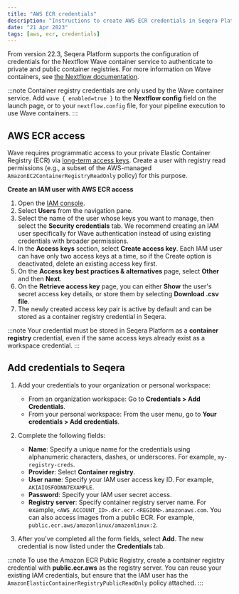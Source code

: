 ```yaml
---
title: "AWS ECR credentials"
description: "Instructions to create AWS ECR credentials in Seqera Platform."
date: "21 Apr 2023"
tags: [aws, ecr, credentials]
---
```


From version 22.3, Seqera Platform supports the configuration of credentials for the Nextflow Wave container service to authenticate to private and public container registries. For more information on Wave containers, see [the Nextflow documentation](https://www.nextflow.io/docs/latest/wave.html).

:::note
Container registry credentials are only used by the Wave container service. Add `wave { enabled=true }` to the **Nextflow config** field on the launch page, or to your `nextflow.config` file, for your pipeline execution to use Wave containers.
:::

## AWS ECR access

Wave requires programmatic access to your private Elastic Container Registry (ECR) via [long-term access keys](https://docs.aws.amazon.com/general/latest/gr/aws-sec-cred-types.html#create-long-term-access-keys). Create a user with registry read permissions (e.g., a subset of the AWS-managed `AmazonEC2ContainerRegistryReadOnly` policy) for this purpose.

**Create an IAM user with AWS ECR access**

1. Open the [IAM console](https://console.aws.amazon.com/iam/).
2. Select **Users** from the navigation pane.
3. Select the name of the user whose keys you want to manage, then select the **Security credentials** tab. We recommend creating an IAM user specifically for Wave authentication instead of using existing credentials with broader permissions.
4. In the **Access keys** section, select **Create access key**. Each IAM user can have only two access keys at a time, so if the Create option is deactivated, delete an existing access key first.
5. On the **Access key best practices & alternatives** page, select **Other** and then **Next**.
6. On the **Retrieve access key** page, you can either **Show** the user's secret access key details, or store them by selecting **Download .csv file**.
7. The newly created access key pair is active by default and can be stored as a container registry credential in Seqera.

:::note
Your credential must be stored in Seqera Platform as a **container registry** credential, even if the same access keys already exist as a workspace credential.
:::

## Add credentials to Seqera

1.  Add your credentials to your organization or personal workspace:
    - From an organization workspace: Go to **Credentials > Add Credentials**.
    - From your personal workspace: From the user menu, go to **Your credentials > Add credentials**.

2.  Complete the following fields:

    - **Name**: Specify a unique name for the credentials using alphanumeric characters, dashes, or underscores. For example, `my-registry-creds`.
    - **Provider**: Select **Container registry**.
    - **User name**: Specify your IAM user access key ID. For example, `AKIAIOSFODNN7EXAMPLE`.
    - **Password**: Specify your IAM user secret access.
    - **Registry server**: Specify container registry server name. For example, `<AWS_ACCOUNT_ID>.dkr.ecr.<REGION>.amazonaws.com`. You can also access images from a public ECR. For example, `public.ecr.aws/amazonlinux/amazonlinux:2`.

3.  After you've completed all the form fields, select **Add**. The new credential is now listed under the **Credentials** tab.

:::note
To use the Amazon ECR Public Registry, create a container registry credential with **public.ecr.aws** as the registry server. You can reuse your existing IAM credentials, but ensure that the IAM user has the `AmazonElasticContainerRegistryPublicReadOnly` policy attached.
:::